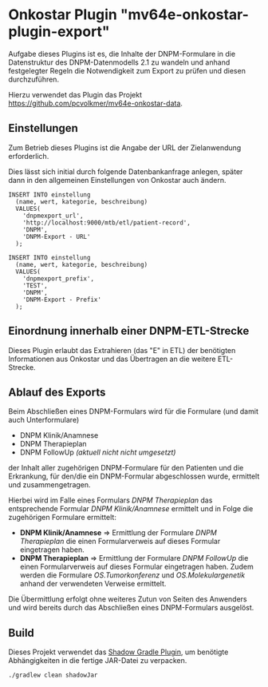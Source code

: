 # Onkostar Plugin "mv64e-onkostar-plugin-export"

Aufgabe dieses Plugins ist es, die Inhalte der DNPM-Formulare in die Datenstruktur des DNPM-Datenmodells 2.1 zu wandeln
und anhand festgelegter Regeln die Notwendigkeit zum Export zu prüfen und diesen durchzuführen.

Hierzu verwendet das Plugin das Projekt https://github.com/pcvolkmer/mv64e-onkostar-data.

## Einstellungen

Zum Betrieb dieses Plugins ist die Angabe der URL der Zielanwendung erforderlich.

Dies lässt sich initial durch folgende Datenbankanfrage anlegen, später dann in den allgemeinen Einstellungen von
Onkostar auch ändern.

```
INSERT INTO einstellung
  (name, wert, kategorie, beschreibung) 
  VALUES(
    'dnpmexport_url',
    'http://localhost:9000/mtb/etl/patient-record',
    'DNPM',
    'DNPM-Export - URL'
  );

INSERT INTO einstellung
  (name, wert, kategorie, beschreibung)
  VALUES(
    'dnpmexport_prefix',
    'TEST',
    'DNPM',
    'DNPM-Export - Prefix'
  );
```

## Einordnung innerhalb einer DNPM-ETL-Strecke

Dieses Plugin erlaubt das Extrahieren (das "E" in ETL) der benötigten Informationen aus Onkostar und das Übertragen an
die weitere ETL-Strecke.

## Ablauf des Exports

Beim Abschließen eines DNPM-Formulars wird für die Formulare (und damit auch Unterformulare)

* DNPM Klinik/Anamnese
* DNPM Therapieplan
* DNPM FollowUp *(aktuell nicht nicht umgesetzt)*

der Inhalt aller zugehörigen DNPM-Formulare für den Patienten und die Erkrankung, für den/die ein DNPM-Formular
abgeschlossen wurde, ermittelt und zusammengetragen.

Hierbei wird im Falle eines Formulars *DNPM Therapieplan* das entsprechende Formular *DNPM Klinik/Anamnese* ermittelt
und in Folge die zugehörigen Formulare ermittelt:

* **DNPM Klinik/Anamnese** => Ermittlung der Formulare *DNPM Therapieplan* die einen Formularverweis auf dieses Formular
  eingetragen haben.
* **DNPM Therapieplan** => Ermittlung der Formulare *DNPM FollowUp* die einen Formularverweis auf dieses Formular
  eingetragen haben.
  Zudem werden die Formulare *OS.Tumorkonferenz* und *OS.Molekulargenetik* anhand der verwendeten Verweise ermittelt.

Die Übermittlung erfolgt ohne weiteres Zutun von Seiten des Anwenders und wird bereits durch das Abschließen eines
DNPM-Formulars ausgelöst.

## Build

Dieses Projekt verwendet das [Shadow Gradle Plugin](https://gradleup.com/shadow/), um benötigte Abhängigkeiten in die
fertige JAR-Datei zu verpacken.

```bash
./gradlew clean shadowJar
```
